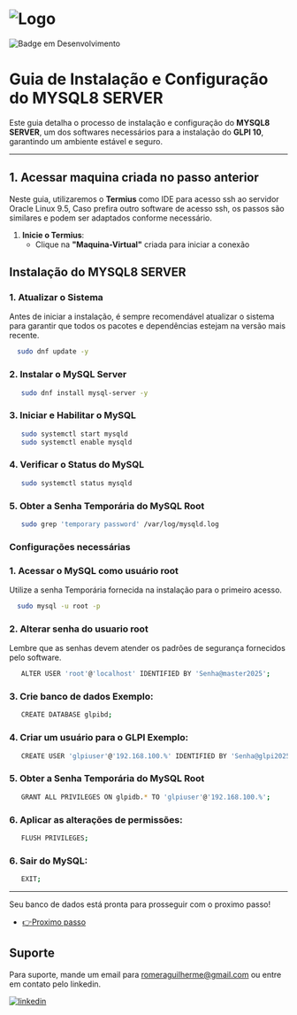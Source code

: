 # ![Logo](https://i.ibb.co/hM1bC3X/2.png)  
![Badge em Desenvolvimento](http://img.shields.io/static/v1?label=STATUS&message=EM%20DESENVOLVIMENTO&color=GREEN&style=for-the-badge)

# Guia de Instalação e Configuração do MYSQL8 SERVER 

Este guia detalha o processo de instalação e configuração do **MYSQL8 SERVER**, um dos softwares necessários para a instalação do **GLPI 10**, garantindo um ambiente estável e seguro.  

---

## 1. Acessar maquina criada no passo anterior 

Neste guia, utilizaremos o **Termius** como IDE para acesso ssh ao servidor Oracle Linux 9.5, Caso prefira outro software de acesso ssh, os passos são similares e podem ser adaptados conforme necessário.  

1. **Inicie o Termius**:  
   - Clique na **"Maquina-Virtual"** criada para iniciar a  conexão

## **Instalação do MYSQL8 SERVER**  

### 1. **Atualizar o Sistema**

Antes de iniciar a instalação, é sempre recomendável atualizar o sistema para garantir que todos os pacotes e dependências estejam na versão mais recente.

```bash
  sudo dnf update -y
```

### 2. **Instalar o MySQL Server**

```bash
   sudo dnf install mysql-server -y
```

### 3. **Iniciar e Habilitar o MySQL**

```bash
   sudo systemctl start mysqld
   sudo systemctl enable mysqld
```
### 4. **Verificar o Status do MySQL**

```bash
   sudo systemctl status mysqld
```

### 5. **Obter a Senha Temporária do MySQL Root**

```bash
   sudo grep 'temporary password' /var/log/mysqld.log
```


### **Configurações necessárias**  

### 1. **Acessar o MySQL como usuário root**

Utilize a senha Temporária fornecida na instalação para o primeiro acesso.

```bash
  sudo mysql -u root -p
```

### 2. **Alterar senha do usuario root**

Lembre que as senhas devem atender os padrões de segurança fornecidos pelo software.

```bash
   ALTER USER 'root'@'localhost' IDENTIFIED BY 'Senha@master2025';
```

### 3. **Crie banco de dados Exemplo:**

```bash
   CREATE DATABASE glpibd;
```
### 4. **Criar um usuário para o GLPI Exemplo:**

```bash
   CREATE USER 'glpiuser'@'192.168.100.%' IDENTIFIED BY 'Senha@glpi2025';
```

### 5. **Obter a Senha Temporária do MySQL Root**

```bash
   GRANT ALL PRIVILEGES ON glpidb.* TO 'glpiuser'@'192.168.100.%';
```

### 6. **Aplicar as alterações de permissões:**

```bash
   FLUSH PRIVILEGES;
```

### 6. **Sair do MySQL:**

```bash
   EXIT;
```

---


Seu banco de dados está pronta para prosseguir com o proximo passo!

 - [👉Proximo passo](https://github.com/RomeraSCR/GLPI10_NA_PRATICA/blob/main/PASSO3-APACHE-PHP.md)


## Suporte

Para suporte, mande um email para romeraguilherme@gmail.com ou entre em contato pelo linkedin.


[![linkedin](https://img.shields.io/badge/linkedin-0A66C2?style=for-the-badge&logo=linkedin&logoColor=white)](https://www.linkedin.com/in/guilherme-romera-569801267/)

